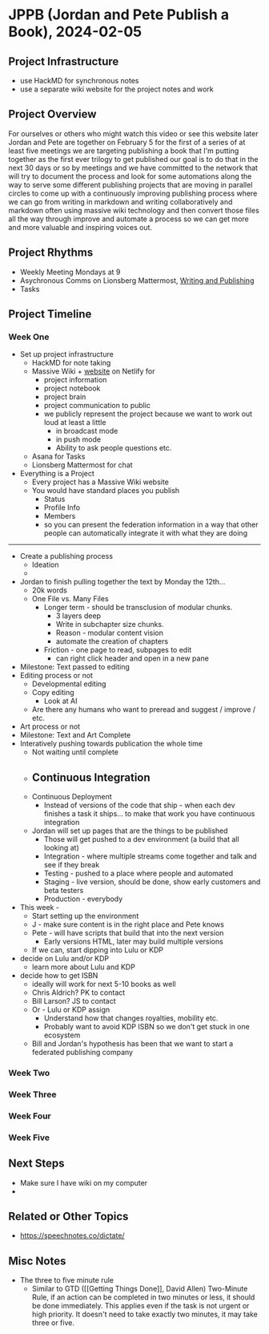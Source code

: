 # JPPB (Jordan and Pete Publish a Book), 2024-02-05

## Project Infrastructure

- use HackMD for synchronous notes
- use a separate wiki website for the project notes and work

## Project Overview

For ourselves or others who might watch this video or see this website later Jordan and Pete are together on February 5 for the first of a series of at least five meetings we are targeting publishing a book that I'm putting together as the first ever trilogy to get published our goal is to do that in the next 30 days or so by meetings and we have committed to the network that will try to document the process and look for some automations along the way to serve some different publishing projects that are moving in parallel circles to come up with a continuously improving publishing process where we can go from writing in markdown and writing collaboratively and markdown often using massive wiki technology and then convert those files all the way through improve and automate a process so we can get more and more valuable and inspiring voices out.

## Project Rhythms

- Weekly Meeting Mondays at 9 
- Asychronous Comms on Lionsberg Mattermost, [Writing and Publishing](https://chat.lionsberg.org/unity/channels/writing-and-publishing) 
- Tasks 

## Project Timeline

### Week One

- Set up project infrastructure
    - HackMD for note taking 
    - Massive Wiki + [website](https://jppb.lionsberg.wiki/) on Netlify for 
        - project information
        - project notebook 
        - project brain 
        - project communication to public  
        - we publicly represent the project because we want to work out loud at least a little 
            - in broadcast mode
            - in push mode 
            - Ability to ask people questions etc. 
    - Asana for Tasks 
    - Lionsberg Mattermost for chat   
- Everything is a Project 
    - Every project has a Massive Wiki website 
    - You would have standard places you publish
        - Status 
        - Profile Info 
        - Members 
        - so you can present the federation information in a way that other people can automatically integrate it with what they are doing 

---
- Create a publishing process 
    - Ideation 
    - 
- Jordan to finish pulling together the text by Monday the 12th... 
    - 20k words 
    - One File vs. Many Files 
        - Longer term - should be transclusion of modular chunks. 
            - 3 layers deep 
            - Write in subchapter size chunks. 
            - Reason - modular content vision 
            - automate the creation of chapters 
        - Friction - one page to read, subpages to edit 
            - can right click header and open in a new pane 
- Milestone: Text passed to editing 
- Editing process or not 
    - Developmental editing 
    - Copy editing 
        - Look at AI 
    - Are there any humans who want to preread and suggest / improve / etc. 
- Art process or not 
- Milestone: Text and Art Complete 
- Interatively pushing towards publication the whole time
    - Not waiting until complete 
    - Continuous Integration
        -  
    - Continuous Deployment 
        - Instead of versions of the code that ship - when each dev finishes a task it ships... to make that work you have continuous integration
    - Jordan will set up pages that are the things to be published 
        - Those will get pushed to a dev environment (a build that all looking at)
        - Integration - where multiple streams come together and talk and see if they break 
        - Testing - pushed to a place where people and automated 
        - Staging - live version, should be done, show early customers and beta testers 
        - Production - everybody 
- This week - 
    - Start setting up the environment 
    - J - make sure content is in the right place and Pete knows 
    - Pete - will have scripts that build that into the next version 
        - Early versions HTML, later may build multiple versions 
    - If we can, start dipping into Lulu or KDP 
- decide on Lulu and/or KDP
    - learn more about Lulu and KDP
- decide how to get ISBN
    - ideally will work for next 5-10 books as well
    - Chris Aldrich? PK to contact
    - Bill Larson? JS to contact 
    - Or - Lulu or KDP assign
        - Understand how that changes royalties, mobility etc. 
        - Probably want to avoid KDP ISBN so we don't get stuck in one ecosystem
    - Bill and Jordan's hypothesis has been that we want to start a federated publishing company 
 
### Week Two 

### Week Three 

### Week Four 

### Week Five 

## Next Steps
- Make sure I have wiki on my computer 
- 


## Related or Other Topics

- https://speechnotes.co/dictate/



## Misc Notes 
- The three to five minute rule 
    - Similar to GTD ([[Getting Things Done]], David Allen) Two-Minute Rule, if an action can be completed in two minutes or less, it should be done immediately. This applies even if the task is not urgent or high priority. It doesn't need to take exactly two minutes, it may take three or five.


